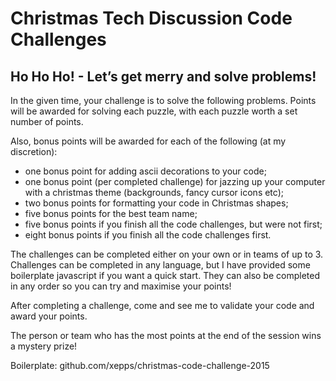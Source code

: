 # Christmas Tech Discussion Code Challenges
## Ho Ho Ho! - Let’s get merry and solve problems!

In the given time, your challenge is to solve the following problems. Points will be awarded for solving each puzzle, with each puzzle worth a set number of points. 

Also, bonus points will be awarded for each of the following (at my discretion):
* one bonus point for adding ascii decorations to your code; 
* one bonus point (per completed challenge) for jazzing up your computer with a christmas theme (backgrounds, fancy cursor icons etc);
* two bonus points for formatting your code in Christmas shapes; 
* five bonus points for the best team name;
* five bonus points if you finish all the code challenges, but were not first;
* eight bonus points if you finish all the code challenges first.

The challenges can be completed either on your own or in teams of up to 3. Challenges can be completed in any language, but I have provided some boilerplate javascript if you want a quick start. They can also be completed in any order so you can try and maximise your points!

After completing a challenge, come and see me to validate your code and award your points.

The person or team who has the most points at the end of the session wins a mystery prize!

Boilerplate: github.com/xepps/christmas-code-challenge-2015
